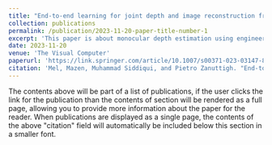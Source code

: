 ```yaml
---
title: "End-to-end learning for joint depth and image reconstruction from diffracted rotation"
collection: publications
permalink: /publication/2023-11-20-paper-title-number-1
excerpt: 'This paper is about monocular depth estimation using engineered camera Point Spread Function (PSF).'
date: 2023-11-20
venue: 'The Visual Computer'
paperurl: 'https://link.springer.com/article/10.1007/s00371-023-03147-8'
citation: 'Mel, Mazen, Muhammad Siddiqui, and Pietro Zanuttigh. "End-to-end learning for joint depth and image reconstruction from diffracted rotation." The Visual Computer (2023): 1-17.'
---
```


The contents above will be part of a list of publications, if the user clicks the link for the publication than the contents of section will be rendered as a full page, allowing you to provide more information about the paper for the reader. When publications are displayed as a single page, the contents of the above "citation" field will automatically be included below this section in a smaller font.
